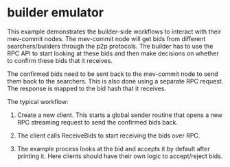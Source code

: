 # builder emulator

This example demonstrates the builder-side workflows to interact with their mev-commit
nodes. The mev-commit node will get bids from different searchers/builders through the
p2p protocols. The builder has to use the RPC API to start looking at these bids and then
make decisions on whether to confirm these bids that it receives.

The confirmed bids need to be sent back to the mev-commit node to send them back to the
searchers. This is also done using a separate RPC request. The response is mapped to
the bid hash that it receives.

The typical workflow:

1. Create a new client. This starts a global sender routine that opens a new RPC streaming
   request to send the confirmed bids back.

2. The client calls ReceiveBids to start receiving the bids over RPC.

3. The example process looks at the bid and accepts it by default after printing it. Here
   clients should have their own logic to accept/reject bids.

